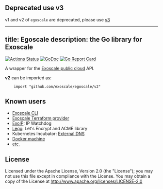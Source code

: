 ## Deprecated use v3

v1 and v2 of `egoscale` are deprecated, please use [v3](https://pkg.go.dev/github.com/exoscale/egoscale/v3)

---
title: Egoscale
description: the Go library for Exoscale
---

<a href="https://gopherize.me/gopher/9c1bc7cfe1d84cf43e477dbfc4aa86332065f1fd"><img src="gopher.png" align="right" alt=""></a>

[![Actions Status](https://github.com/exoscale/egoscale/workflows/CI/badge.svg?branch=master)](https://github.com/exoscale/egoscale/actions?query=workflow%3ACI+branch%3Amaster)
[![GoDoc](https://godoc.org/github.com/exoscale/egoscale?status.svg)](https://godoc.org/github.com/exoscale/egoscale/v3) [![Go Report Card](https://goreportcard.com/badge/github.com/exoscale/egoscale)](https://goreportcard.com/report/github.com/exoscale/egoscale)

A wrapper for the [Exoscale public cloud](https://www.exoscale.com) API.

**v2** can be imported as:

```
	import "github.com/exoscale/egoscale/v2"
```

## Known users

- [Exoscale CLI](https://github.com/exoscale/cli)
- [Exoscale Terraform provider](https://github.com/exoscale/terraform-provider-exoscale)
- [ExoIP](https://github.com/exoscale/exoip): IP Watchdog
- [Lego](https://github.com/go-acme/lego): Let's Encrypt and ACME library
- Kubernetes Incubator: [External DNS](https://github.com/kubernetes-incubator/external-dns)
- [Docker machine](https://docs.docker.com/machine/drivers/exoscale/)
- [etc.](https://godoc.org/github.com/exoscale/egoscale?importers)

## License

Licensed under the Apache License, Version 2.0 (the "License"); you
may not use this file except in compliance with the License. You may
obtain a copy of the License at
http://www.apache.org/licenses/LICENSE-2.0
